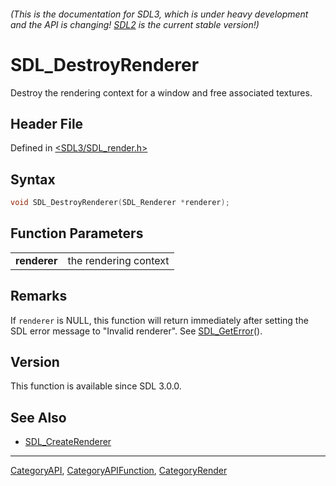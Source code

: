 ###### (This is the documentation for SDL3, which is under heavy development and the API is changing! [SDL2](https://wiki.libsdl.org/SDL2/) is the current stable version!)
# SDL_DestroyRenderer

Destroy the rendering context for a window and free associated textures.

## Header File

Defined in [<SDL3/SDL_render.h>](https://github.com/libsdl-org/SDL/blob/main/include/SDL3/SDL_render.h)

## Syntax

```c
void SDL_DestroyRenderer(SDL_Renderer *renderer);

```

## Function Parameters

|                  |                       |
| ---------------- | --------------------- |
| **renderer**     | the rendering context |

## Remarks

If `renderer` is NULL, this function will return immediately after setting
the SDL error message to "Invalid renderer". See
[SDL_GetError](SDL_GetError)().

## Version

This function is available since SDL 3.0.0.

## See Also

- [SDL_CreateRenderer](SDL_CreateRenderer)

----
[CategoryAPI](CategoryAPI), [CategoryAPIFunction](CategoryAPIFunction), [CategoryRender](CategoryRender)

